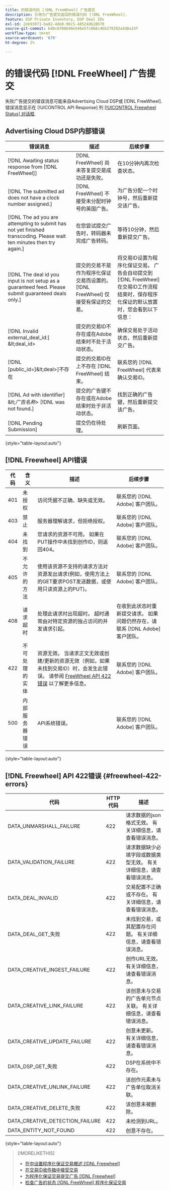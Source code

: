 ```yaml
---
title: 的错误代码 [!DNL FreeWheel] 广告提交
description: 引用为广告提交返回的错误代码 [!DNL FreeWheel].
feature: DSP Private Inventory, DSP Deal IDs
exl-id: 2eb93971-ba82-4de8-96c5-48524d628b70
source-git-commit: b40c6f08b94e546e5fc068c46b279292a4d8a14f
workflow-type: tm+mt
source-wordcount: '679'
ht-degree: 2%

---
```


# 的错误代码 [!DNL FreeWheel] 广告提交

失败广告提交的错误消息可能来自Advertising Cloud DSP或 [!DNL FreeWheel]. 错误消息显示在 [!UICONTROL API Response] 列 [[!UICONTROL Freewheel Status] 对话框](freewheel-check-status.md).

## Advertising Cloud DSP内部错误

| 错误消息 | 描述 | 后续步骤 |
|--- |--- |--- |
| [!DNL Awaiting status response from [!DNL FreeWheel]] | [!DNL FreeWheel] 尚未答复提交是成功还是失败。 | 在10分钟内再次检查状态。 |
| [!DNL The submitted ad does not have a clock number assigned.] | [!DNL FreeWheel] 不接受未分配时钟号的英国广告。 | 为广告分配一个时钟号，然后重新提交该广告。 |
| [!DNL The ad you are attempting to submit has not yet finished transcoding. Please wait ten minutes then try again.] | 在您尝试提交广告时，转码器未完成广告转码。 | 等待10分钟，然后重新提交广告。 |
| [!DNL The deal id you input is not setup as a guaranteed feed. Please submit guaranteed deals only.] | 提交的交易不是作为程序化保证交易而设置的。 [!DNL FreeWheel] 仅接受有保证的交易。 | 将交易ID设置为程序化保证交易。 广告会自动提交到 [!DNL FreeWheel] 在交易ID工作流程结束时，保存程序化保证的默认放置时，您会看到以下信息： |
| [!DNL Invalid external_deal_id:] \&lt;deal_id> | 提交的交易ID不存在或在Adobe结束时不处于活动状态。 | 确保交易处于活动状态，然后重新提交广告。 |
| [!DNL \[public_id=]\&lt;deal>]不存在 | 提交的交易ID在上不存在 [!DNL FreeWheel] 结束。 | 联系您的 [!DNL FreeWheel] 代表来确认交易ID。 |
| [!DNL Ad with identifier] \&lt;*广告名称*\> [!DNL was not found.] | 提交的广告键不存在或在Adobe结束时处于非活动状态。 | 找到正确的广告键，然后重新提交该广告。 |
| [!DNL Pending Submission] | 提交仍在待处理。 | 刷新页面。 |

{style=&quot;table-layout:auto&quot;}

## [!DNL Freewheel] API错误

| 代码 | 含义 | 描述 | 后续步骤 |
|--- |--- |--- |--- |
| 401 | 未授权 | 访问凭据不正确、缺失或无效。 | 联系您的 [!DNL Adobe] 客户团队。 |
| 403 | 禁止 | 服务器理解请求，但拒绝授权。 | 联系您的 [!DNL Adobe] 客户团队。 |
| 404 | 未找到 | 您请求的资源不可用。 如果在PUT操作中未找到创作ID，则返回404。 | 联系您的 [!DNL Adobe] 客户团队。 |
| 405 | 不允许的方法 | 使用该资源不支持的请求方法对资源发出请求(例如，使用方法上的GET要求POST发送数据，或使用只读资源上的PUT)。 | 联系您的 [!DNL Adobe] 客户团队。 |
| 408 | 请求超时 | 处理此请求时出现超时。 超时通常由对特定资源的独占访问的并发请求引起。 | 在收到此状态时重新提交请求。 如果问题仍然存在，请联系 [!DNL Adobe] 客户团队。 |
| 422 | 不可处理的实体 | 资源无效。 当请求正文无效或创建/更新的资源无效（例如，如果未找到交易ID）时，会发生此错误。 请参阅 [FreeWheel API 422错误](#freewheel-422-errors) 以了解更多信息。 | 联系您的 [!DNL Adobe] 客户团队。 |
| 500 | 内部服务器错误 | API系统错误。 | 联系您的 [!DNL Adobe] 客户团队。 |

{style=&quot;table-layout:auto&quot;}

## [!DNL Freewheel] API 422错误 {#freewheel-422-errors}

| 代码 | HTTP代码 | 描述 |
|--- |--- |--- |
| DATA_UNMARSHALL_FAILURE | 422 | 请求数据的json格式无效。 有关详细信息，请查看错误消息。 |
| DATA_VALIDATION_FAILURE | 422 | 请求数据缺少必填字段或数据类型无效。 有关详细信息，请查看错误消息。 |
| DATA_DEAL_INVALID | 422 | 交易配置不正确或不存在。 有关详细信息，请查看错误消息。 |
| DATA_DEAL_GET_失败 | 422 | 未找到交易，或其配置存在问题。 有关详细信息，请查看错误消息。 |
| DATA_CREATIVE_INGEST_FAILURE | 422 | 创作URL无效。 有关详细信息，请查看错误消息。 |
| DATA_CREATIVE_LINK_FAILURE | 422 | 该创意未与交易的广告单元节点关联。 有关详细信息，请查看错误消息。 |
| DATA_CREATIVE_UPDATE_FAILURE | 422 | 创意未更新。 有关详细信息，请查看错误消息。 |
| DATA_DSP_GET_失败 | 422 | DSP在系统中不存在。 |
| DATA_CREATIVE_UNLINK_FAILURE | 422 | 该创作元素未与广告单位取消关联。 |
| DATA_CREATIVE_DELETE_失败 | 422 | 该创意未被删除。 |
| DATA_CREATIVE_DETECTION_FAILURE | 422 | 未检测到URL。 |
| DATA_ENTITY_NOT_FOUND | 422 | 创意不存在。 |

{style=&quot;table-layout:auto&quot;}

>[!MORELIKETHIS]
>
>* [在中设置程序化保证交易概述 [!DNL Freewheel]](/help/dsp/inventory/freewheel-overview.md)
>* [在交易ID收件箱中接受交易](deal-id-inbox-accept.md)
>* [为程序化保证交易提交广告 [!DNL Freewheel]](/help/dsp/inventory/freewheel-submit.md)
>* [检查广告的状态 [!DNL FreeWheel] 程序化保证交易](/help/dsp/inventory/freewheel-check-status.md)

